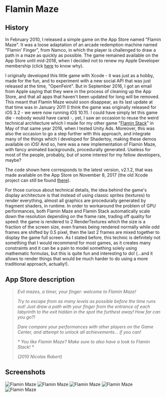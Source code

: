 # Flamin Maze

## History

In February 2010, I released a simple game on the App Store named "Flamin Maze". It was a loose adaptation of an arcade redemption machine named "Flamin' Finger", from Namco, in which the player is challenged to draw a path in a maze as quickly as possible. The game remained available on the App Store until mid-2018, when I decided not to renew my Apple Developer membership (click [here](https://github.com/hknrx/FlaminStack/blob/master/README.md#history) to know why).

I originally developed this little game with Xcode - it was just as a hobby, made for the fun, and to experiment with a new social API that was just released at the time, "OpenFeint". But in September 2016, I got an email from Apple saying that they were in the process of cleaning up the App Store, and that all apps that haven't been updated for long will be removed. This meant that Flamin Maze would soon disappear, as its last update at that time was in January 2011 (I think the game was originally released for iOS 3.2 - we were now running iOS 10.1!). I could have simply let this game die - nobody would have cared -, yet, I saw an occasion to reuse the weird technical architecture which I made for my other game "[Flamin Stack](https://github.com/hknrx/FlaminStack)" in May of that same  year 2016, when I tested Unity Ads. Moreover, this was also the occasion to go a step further with this approach, and integrate many of the things which I developed for Shadertoy, making these demos available on iOS! And so, here was a new implementation of Flamin Maze, with fancy animated backgrounds, procedurally generated. Useless for most of the people, probably, but of some interest for my fellow developers, maybe?

The code shown here corresponds to the latest version, v2.1.2, that was made available on the App Store on November 8, 2017 (the old Xcode project can still be found [there](https://github.com/hknrx/Misc/tree/master/iOS/FlaminMaze)).

For those curious about technical details, the idea behind the game's display architecture is that instead of using classic sprites (textures) to render everything, almost all graphics are procedurally generated by fragment shaders, in runtime. In order to workaround the problem of GPU performances, both Flamin Maze and Flamin Stack automatically scale down the resolution depending on the frame rate, trading off quality for speed: the game is rendered to 2 RenderTextures which the size is a fraction of the screen size, even frames being rendered normally while odd frames are shifted by 0.5 pixel, then the last 2 frames are mixed together to display the game full screen. As I stated before, this technic is definitely not something that I would recommend for most games, as it creates many constraints and it can be a pain to model something solely using mathematic formulas, but this is quite fun and interesting to do! (...and it allows to render things that would be much harder to do using a more traditional approach, actually!).

## App Store description

> _Evil mazes, a timer, your finger: welcome to Flamin Maze!_
> 
> _Try to escape from as many levels as possible before the time runs out! Just draw a path with your finger from the entrance of each labyrinth to the exit hidden in the spot the furthest away! How far can you go?!_
> 
> _Dare compare your performances with other players on the Game Center, and attempt to unlock all achievements... if you can!_
> 
> _\* You like Flamin Maze? Make sure to also have a look to Flamin Stack! \*_
> 
> _(2010 Nicolas Robert)_

## Screenshots

![Flamin Maze](Screenshots/FlaminMaze01.jpeg)
![Flamin Maze](Screenshots/FlaminMaze02.jpeg)
![Flamin Maze](Screenshots/FlaminMaze03.jpeg)
![Flamin Maze](Screenshots/FlaminMaze04.jpeg)
![Flamin Maze](Screenshots/FlaminMaze05.jpeg)
